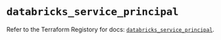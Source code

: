 # `databricks_service_principal`

Refer to the Terraform Registory for docs: [`databricks_service_principal`](https://www.terraform.io/docs/providers/databricks/r/service_principal).
